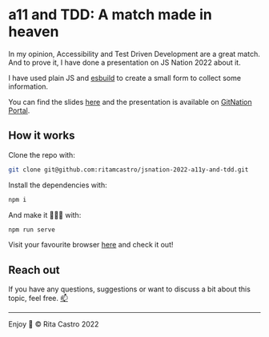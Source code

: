 # a11 and TDD: A match made in heaven

In my opinion, Accessibility and Test Driven Development are a great match. And to prove it, I have done a presentation on JS Nation 2022 about it.

I have used plain JS and [esbuild](https://esbuild.github.io) to create a small form to collect some information.

You can find the slides [here](https://github.com/ritamcastro/sharing-is-caring/blob/main/jsnation-2022/2022-06-16%20-%20Rita%20Castro%20-%20a11y%20and%20TDD%20-%20Slides.pdf) and the presentation is available on [GitNation Portal](https://portal.gitnation.org/contents/a11y-and-tdd-a-perfect-match ).

## How it works

Clone the repo with:

```bash
git clone git@github.com:ritamcastro/jsnation-2022-a11y-and-tdd.git
```

Install the dependencies with:

```bash
npm i
```

And make it 🏃🏻‍♂️ with:

```bash
npm run serve
```

Visit your favourite browser [here](http://localhost:8000) and check it out!

## Reach out

If you have any questions, suggestions or want to discuss a bit about this topic, feel free. [📫](mailto:ritamcastro@gmail.com)

___

Enjoy 💜
© Rita Castro 2022
